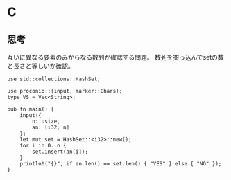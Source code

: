 # C
## 思考
互いに異なる要素のみからなる数列か確認する問題。
数列を突っ込んでsetの数と長さと等しいか確認。
```
use std::collections::HashSet;

use proconio::{input, marker::Chars};
type VS = Vec<String>;

pub fn main() {
    input!{
        n: usize,
        an: [i32; n]
    };
    let mut set = HashSet::<i32>::new();
    for i in 0..n {
        set.insert(an[i]);
    }
    println!("{}", if an.len() == set.len() { "YES" } else { "NO" });
}
```